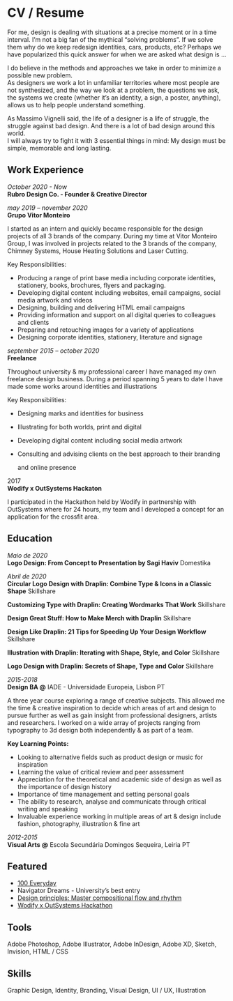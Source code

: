 # CV / Resume

 

For me, design is dealing with situations at a precise moment or in a time interval. I’m not a big fan of the mythical “solving problems”. If we solve them why do we keep redesign identities, cars, products, etc? Perhaps we have popularized this quick answer for when we are asked what design is ...

I do believe in the methods and approaches we take in order to minimize a possible new problem.  
 As designers we work a lot in unfamiliar territories where most people are not synthesized, and the way we look at a problem, the questions we ask, the systems we create \(whether it’s an identity, a sign, a poster, anything\), allows us to help people understand something.

As Massimo Vignelli said, the life of a designer is a life of struggle, the struggle against bad design. And there is a lot of bad design around this world.  
I will always try to fight it with 3 essential things in mind: My design must be simple, memorable and long lasting.

## Work Experience

_October 2020 - Now_  
**Rubro Design Co. - Founder & Creative Director**   


_may 2019 – november 2020_   
**Grupo Vitor Monteiro** 

I started as an intern and quickly became responsible for the design projects of all 3 brands of the company. During my time at Vitor Monteiro Group, I was involved in projects related to the 3 brands of the company, Chimney Systems, House Heating Solutions and Laser Cutting.

Key Responsibilities:

* Producing a range of print base media including corporate identities, stationery, books, brochures, flyers and packaging.
* Developing digital content including websites, email campaigns, social media artwork and videos
* Designing, building and delivering HTML email campaigns
* Providing information and support on all digital queries to colleagues and clients
* Preparing and retouching images for a variety of applications
* Designing corporate identities, stationery, literature and signage

_september 2015 – october 2020_   
**Freelance**

Throughout university & my professional career I have managed my own freelance design business. During a period spanning 5 years to date I have made some works around identities and illustrations

Key Responsibilities:

* Designing marks and identities for business
* Illustrating for both worlds, print and digital
* Developing digital content including social media artwork
* Consulting and advising clients on the best approach to their branding

  and online presence

2017   
**Wodify x OutSystems Hackaton**

I participated in the Hackathon held by Wodify in partnership with OutSystems where for 24 hours, my team and I developed a concept for an application for the crossfit area.



## Education

_Maio de 2020_  
**Logo Design: From Concept to Presentation by Sagi Haviv** Domestika

_Abril de 2020_  
**Circular Logo Design with Draplin: Combine Type & Icons in a Classic Shape** Skillshare

**Customizing Type with Draplin: Creating Wordmarks That Work** Skillshare

**Design Great Stuff: How to Make Merch with Draplin** Skillshare

**Design Like Draplin: 21 Tips for Speeding Up Your Design Workflow** Skillshare

**Illustration with Draplin: Iterating with Shape, Style, and Color** Skillshare

**Logo Design with Draplin: Secrets of Shape, Type and Color** Skillshare

_2015-2018_  
**Design BA @** IADE - Universidade Europeia, Lisbon PT

A three year course exploring a range of creative subjects. This allowed me the time & creative inspiration to decide which areas of art and design to pursue further as well as gain insight from professional designers, artists and researchers. I worked on a wide array of projects ranging from typography to 3d design both independently & as part of a team.

**Key Learning Points:**

* Looking to alternative fields such as product design or music for inspiration
* Learning the value of critical review and peer assessment
* Appreciation for the theoretical and academic side of design as well as the importance of design history
* Importance of time management and setting personal goals
* The ability to research, analyse and communicate through critical writing and speaking
* Invaluable experience working in multiple areas of art & design include fashion, photography, illustration & fine art

_2012-2015_  
**Visual Arts** **@** Escola Secundária Domingos Sequeira, Leiria PT

## Featured

* [100 Everyday](https://100everyday.org/submissions/new-america)
* Navigator Dreams - University’s best entry
* [Design principles: Master compositional flow and rhythm](https://canva.com/learn/flow-and-rhythm/) 
* [Wodify x OutSystems Hackathon](https://blog.wodify.com/post/wodify-x-outsystems-hackathon)

## Tools

Adobe Photoshop, Adobe Illustrator, Adobe InDesign, Adobe XD, Sketch, Invision, HTML / CSS

## Skills

Graphic Design, Identity, Branding, Visual Design, UI / UX, Illustration

